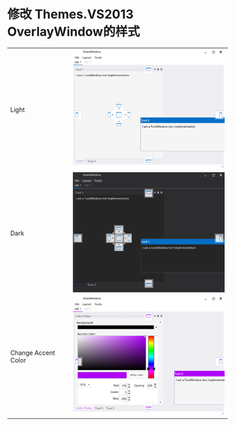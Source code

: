 # 修改 Themes.VS2013 OverlayWindow的样式

<table width="100%">
   <tr>
      <td>Light</td>
      <td><img src="./light.png" width="400"></td>
   </tr>
   <tr>
      <td>Dark</td>
      <td><img src="./dark.png" width="400"></td>
   </tr>
   <tr>
      <td>Change Accent Color</td>
      <td><img src="./ChangeAccentColor.png" width="400"></td>
   </tr>
</table>

